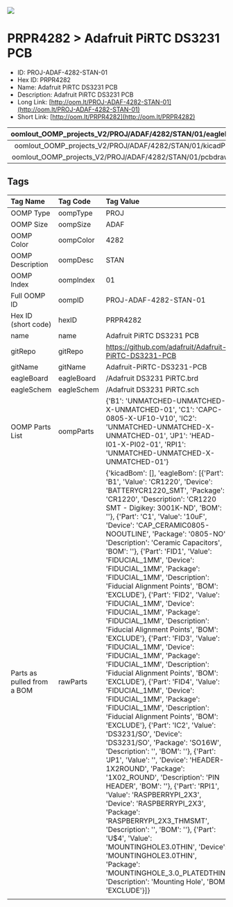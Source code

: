 


  
![][im]
# PRPR4282 > Adafruit PiRTC DS3231 PCB

- ID: PROJ-ADAF-4282-STAN-01
- Hex ID: PRPR4282
- Name: Adafruit PiRTC DS3231 PCB
- Description: Adafruit PiRTC DS3231 PCB
- Long Link: [http://oom.lt/PROJ-ADAF-4282-STAN-01](http://oom.lt/PROJ-ADAF-4282-STAN-01)
- Short Link: [http://oom.lt/PRPR4282](http://oom.lt/PRPR4282)
  

|oomlout_OOMP_projects_V2/PROJ/ADAF/4282/STAN/01/eagleImage.png|oomlout_OOMP_projects_V2/PROJ/ADAF/4282/STAN/01/eagleSchemImage.png|oomlout_OOMP_projects_V2/PROJ/ADAF/4282/STAN/01/kicadPcb3dFront.png|oomlout_OOMP_projects_V2/PROJ/ADAF/4282/STAN/01/kicadPcb3dBack.png|
| :---: | :---: | :---: | :---: |
|oomlout_OOMP_projects_V2/PROJ/ADAF/4282/STAN/01/kicadPcb3d.png|oomlout_OOMP_projects_V2/PROJ/ADAF/4282/STAN/01/bomBack.png|oomlout_OOMP_projects_V2/PROJ/ADAF/4282/STAN/01/bomFront.png|oomlout_OOMP_projects_V2/PROJ/ADAF/4282/STAN/01/pcbdraw.svg|
|oomlout_OOMP_projects_V2/PROJ/ADAF/4282/STAN/01/pcbdrawBack.svg||||

## Tags
  

|Tag Name|Tag Code|Tag Value|
| :--- | :--- | :--- |
|OOMP Type|oompType|PROJ|
|OOMP Size|oompSize|ADAF|
|OOMP Color|oompColor|4282|
|OOMP Description|oompDesc|STAN|
|OOMP Index|oompIndex|01|
|Full OOMP ID|oompID|PROJ-ADAF-4282-STAN-01|
|Hex ID (short code)|hexID|PRPR4282|
|name|name|Adafruit PiRTC DS3231 PCB|
|gitRepo|gitRepo|https://github.com/adafruit/Adafruit-PiRTC-DS3231-PCB|
|gitName|gitName|Adafruit-PiRTC-DS3231-PCB|
|eagleBoard|eagleBoard|/Adafruit DS3231 PiRTC.brd|
|eagleSchem|eagleSchem|/Adafruit DS3231 PiRTC.sch|
|OOMP Parts List|oompParts|{'B1': 'UNMATCHED-UNMATCHED-X-UNMATCHED-01', 'C1': 'CAPC-0805-X-UF10-V10', 'IC2': 'UNMATCHED-UNMATCHED-X-UNMATCHED-01', 'JP1': 'HEAD-I01-X-PI02-01', 'RPI1': 'UNMATCHED-UNMATCHED-X-UNMATCHED-01'}|
|Parts as pulled from a BOM|rawParts|{'kicadBom': [], 'eagleBom': [{'Part': 'B1', 'Value': 'CR1220', 'Device': 'BATTERYCR1220_SMT', 'Package': 'CR1220', 'Description': 'CR1220 SMT - Digikey: 3001K-ND', 'BOM': ''}, {'Part': 'C1', 'Value': '10uF', 'Device': 'CAP_CERAMIC0805-NOOUTLINE', 'Package': '0805-NO', 'Description': 'Ceramic Capacitors', 'BOM': ''}, {'Part': 'FID1', 'Value': 'FIDUCIAL_1MM', 'Device': 'FIDUCIAL_1MM', 'Package': 'FIDUCIAL_1MM', 'Description': 'Fiducial Alignment Points', 'BOM': 'EXCLUDE'}, {'Part': 'FID2', 'Value': 'FIDUCIAL_1MM', 'Device': 'FIDUCIAL_1MM', 'Package': 'FIDUCIAL_1MM', 'Description': 'Fiducial Alignment Points', 'BOM': 'EXCLUDE'}, {'Part': 'FID3', 'Value': 'FIDUCIAL_1MM', 'Device': 'FIDUCIAL_1MM', 'Package': 'FIDUCIAL_1MM', 'Description': 'Fiducial Alignment Points', 'BOM': 'EXCLUDE'}, {'Part': 'FID4', 'Value': 'FIDUCIAL_1MM', 'Device': 'FIDUCIAL_1MM', 'Package': 'FIDUCIAL_1MM', 'Description': 'Fiducial Alignment Points', 'BOM': 'EXCLUDE'}, {'Part': 'IC2', 'Value': 'DS3231/SO', 'Device': 'DS3231/SO', 'Package': 'SO16W', 'Description': '', 'BOM': ''}, {'Part': 'JP1', 'Value': '', 'Device': 'HEADER-1X2ROUND', 'Package': '1X02_ROUND', 'Description': 'PIN HEADER', 'BOM': ''}, {'Part': 'RPI1', 'Value': 'RASPBERRYPI_2X3', 'Device': 'RASPBERRYPI_2X3', 'Package': 'RASPBERRYPI_2X3_THMSMT', 'Description': '', 'BOM': ''}, {'Part': 'U$4', 'Value': 'MOUNTINGHOLE3.0THIN', 'Device': 'MOUNTINGHOLE3.0THIN', 'Package': 'MOUNTINGHOLE_3.0_PLATEDTHIN', 'Description': 'Mounting Hole', 'BOM': 'EXCLUDE'}]}|
||||



[im]: PROJ/ADAF/4282/STAN/01/kicadPcb3d_450.png
